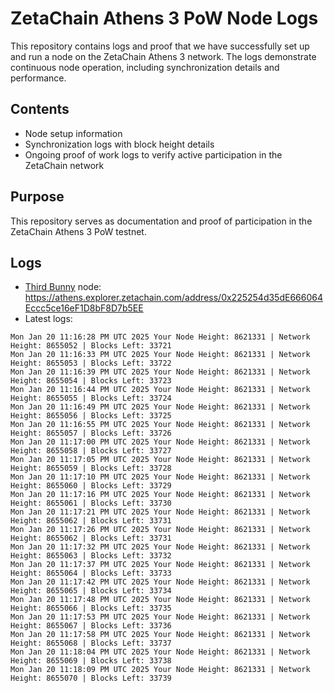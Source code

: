 # ZetaChain Athens 3 PoW Node Logs
This repository contains logs and proof that we have successfully set up and run a node on the ZetaChain Athens 3 network. The logs demonstrate continuous node operation, including synchronization details and performance.

## Contents
- Node setup information
- Synchronization logs with block height details
- Ongoing proof of work logs to verify active participation in the ZetaChain network

## Purpose
This repository serves as documentation and proof of participation in the ZetaChain Athens 3 PoW testnet.

## Logs

- [Third Bunny](https://thirdbunny.xyz/) node: https://athens.explorer.zetachain.com/address/0x225254d35dE666064Eccc5ce16eF1D8bF8D7b5EE
- Latest logs:
```
Mon Jan 20 11:16:28 PM UTC 2025 Your Node Height: 8621331 | Network Height: 8655052 | Blocks Left: 33721
Mon Jan 20 11:16:33 PM UTC 2025 Your Node Height: 8621331 | Network Height: 8655053 | Blocks Left: 33722
Mon Jan 20 11:16:39 PM UTC 2025 Your Node Height: 8621331 | Network Height: 8655054 | Blocks Left: 33723
Mon Jan 20 11:16:44 PM UTC 2025 Your Node Height: 8621331 | Network Height: 8655055 | Blocks Left: 33724
Mon Jan 20 11:16:49 PM UTC 2025 Your Node Height: 8621331 | Network Height: 8655056 | Blocks Left: 33725
Mon Jan 20 11:16:55 PM UTC 2025 Your Node Height: 8621331 | Network Height: 8655057 | Blocks Left: 33726
Mon Jan 20 11:17:00 PM UTC 2025 Your Node Height: 8621331 | Network Height: 8655058 | Blocks Left: 33727
Mon Jan 20 11:17:05 PM UTC 2025 Your Node Height: 8621331 | Network Height: 8655059 | Blocks Left: 33728
Mon Jan 20 11:17:10 PM UTC 2025 Your Node Height: 8621331 | Network Height: 8655060 | Blocks Left: 33729
Mon Jan 20 11:17:16 PM UTC 2025 Your Node Height: 8621331 | Network Height: 8655061 | Blocks Left: 33730
Mon Jan 20 11:17:21 PM UTC 2025 Your Node Height: 8621331 | Network Height: 8655062 | Blocks Left: 33731
Mon Jan 20 11:17:26 PM UTC 2025 Your Node Height: 8621331 | Network Height: 8655062 | Blocks Left: 33731
Mon Jan 20 11:17:32 PM UTC 2025 Your Node Height: 8621331 | Network Height: 8655063 | Blocks Left: 33732
Mon Jan 20 11:17:37 PM UTC 2025 Your Node Height: 8621331 | Network Height: 8655064 | Blocks Left: 33733
Mon Jan 20 11:17:42 PM UTC 2025 Your Node Height: 8621331 | Network Height: 8655065 | Blocks Left: 33734
Mon Jan 20 11:17:48 PM UTC 2025 Your Node Height: 8621331 | Network Height: 8655066 | Blocks Left: 33735
Mon Jan 20 11:17:53 PM UTC 2025 Your Node Height: 8621331 | Network Height: 8655067 | Blocks Left: 33736
Mon Jan 20 11:17:58 PM UTC 2025 Your Node Height: 8621331 | Network Height: 8655068 | Blocks Left: 33737
Mon Jan 20 11:18:04 PM UTC 2025 Your Node Height: 8621331 | Network Height: 8655069 | Blocks Left: 33738
Mon Jan 20 11:18:09 PM UTC 2025 Your Node Height: 8621331 | Network Height: 8655070 | Blocks Left: 33739
```
